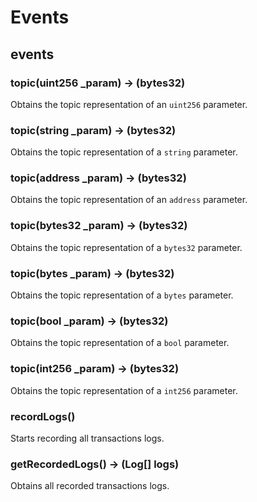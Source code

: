 # Events

## events



### **topic(uint256 _param) &rarr; (bytes32)**

Obtains the topic representation of an `uint256` parameter.

### **topic(string _param) &rarr; (bytes32)**

Obtains the topic representation of a `string` parameter.

### **topic(address _param) &rarr; (bytes32)**

Obtains the topic representation of an `address` parameter.

### **topic(bytes32 _param) &rarr; (bytes32)**

Obtains the topic representation of a `bytes32` parameter.

### **topic(bytes _param) &rarr; (bytes32)**

Obtains the topic representation of a `bytes` parameter.

### **topic(bool _param) &rarr; (bytes32)**

Obtains the topic representation of a `bool` parameter.

### **topic(int256 _param) &rarr; (bytes32)**

Obtains the topic representation of a `int256` parameter.

### **recordLogs()**

Starts recording all transactions logs.

### **getRecordedLogs() &rarr; (Log[] logs)**

Obtains all recorded transactions logs.

